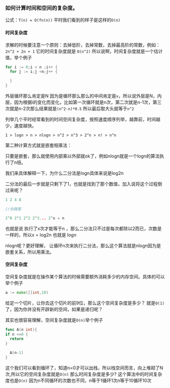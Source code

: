 ### 如何计算时间和空间的复杂度。

公式：`T(n) = O(fn(n))` 平时我们看到的样子是这样的`O(n)`

#### 时间复杂度

求解的时候要注意一个原则：去掉低阶，去掉常数，去掉最高阶的常数，例如：`2n^2 + 2n + 1` 它的时间复杂度就是 `O(n^2)`
所以说啊，时间复杂度就是一个估计值，举个例子
```go
for i := 0;i < n ;i++ {
  for j := i;j <n;j++ {

  }
}
```
外层循环那么肯定是N 因为是循环那么那么的中间肯定是`x`，所以说外层是N，内层，因为根据i的变化而变化，比如第一次循环就是n次，第二次就是n-1次，第三次就是n-2次那么结果就是`(n^2-n)*0.5` 所以最后取大头就等于`n^2`

列举几个平时经常看到的时间空间复杂度，按照速度顺序列举，越靠前，时间越少，速度越快。

`1 > logn > n > nlogn > n^2 > n^3 > 2^n > n! > n^n`

第二种计算方式就是嵌套相乘法：

只要是嵌套，那么就使用内部乘以外部就ok了，例如nlogn就是一个logn的算法执行了n倍。

我们来具体解释一下，为什么二分法是logn具体来说是log2n

二分法的最后一步就是只剩下了1，也就是找到了那个数值，加入说将这个过程倒过来呢？
```go
1 2 4 8

//也就是

2^0 2^1 2^2 2^3... 2^x = n
```
也就是说 执行了x次才能等于n ，那么二分法只不过是每次都除以2而已，次数是一样的，所以x = log2n 也就是 logn

nlogn呢？更好理解， 让循环n次来执行二分法，那么这个算法就是nlogn因为是嵌套关系，所以用乘法。

#### 空间复杂度

空间复杂度就是在操作某个算法的时候需要额外消耗多少的内存空间。具体的可以举个例子

```go
a := make([]int,10)
```
给定一个切片，让你去这个切片的前9位，那么这个空间复杂度是多少？
就是`O(1)`了，因为你并没有开辟新的空间，如果是递归呢？

其实也很容易理解，空间复杂度就是`O(n)`举个例子

```go
func A(n int){
if n <=0 {
  return
}

  A(n-1)
}
```
这个我们可以看到循环了，知道n=0才可以出栈，所以栈空间而言，向上堆砌了N次,所以它的空间复杂度就是`O(n)` 那么时间复杂度是多少?
这个算法中的时间复杂度也是`O(n)` 因为n不同循环的次数也不同，n等于1循环1次n等于10循环10次
